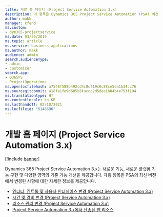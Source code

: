 ```yaml
---
title: 개발 홈 페이지 (Project Service Automation 3.x)
description: 이 항목은 Dynamics 365 Project Service Automation (PSA) 버전 3.x를 위한 개발 정보를 제공하는 항목에 대한 링크를 제공합니다.
author: makk
manager: kfend
ms.custom:
- dyn365-projectservice
ms.date: 03/26/2019
ms.topic: article
ms.service: business-applications
ms.author: makk
audience: admin
search.audienceType:
- admin
- customizer
search.app:
- D365PS
- ProjectOperations
ms.openlocfilehash: a7548f588b492cd4c8cf19c0c88ce5ea1b34cc76
ms.sourcegitcommit: 418fa1fe9d605b8faccc2d5dee1b04b4e753f194
ms.translationtype: HT
ms.contentlocale: ko-KR
ms.lasthandoff: 02/10/2021
ms.locfileid: "5148696"
---
```

# <a name="development-home-page-project-service-automation-3x"></a>개발 홈 페이지 (Project Service Automation 3.x)

[!include [banner](../../includes/psa-now-project-operations.md)]

Dynamics 365 Project Service Automation 3.x는 새로운 기능, 새로운 플랫폼 기능 구현 및 다양한 영역의 기존 기능 개선을 제공합니다. 다음 항목은 PSA의 최신 버전에서 변경된 사항에 대한 자세한 정보를 제공합니다.

- [엔터티, 컨트롤 및 사용자 인터페이스 변경 (Project Service Automation 3.x)](../developer-guides/entity-changes-v3.x.md)
- [시간 및 경비 변경 (Project Service Automation 3.x)](../developer-guides/time-expense-changes-v3.x.md)
- [리소스 관리 변경 (Project Service Automation 3.x)](../developer-guides/resource-management-changes-v3.x.md)
- [Project Service Automation 3.x에서 단종된 웹 리소스](../developer-guides/web-resources-deprecated-v3.x.md)
